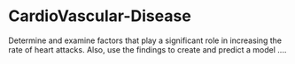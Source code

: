 # CardioVascular-Disease
Determine and examine factors that play a significant role in increasing the rate of heart attacks. Also, use the findings to create and predict a model ....
